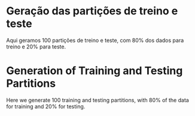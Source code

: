 # Geração das partições de treino e teste
Aqui geramos 100 partições de treino e teste, com 80% dos dados para treino e 20% para teste.

# Generation of Training and Testing Partitions

Here we generate 100 training and testing partitions, with 80% of the data for training and 20% for testing.